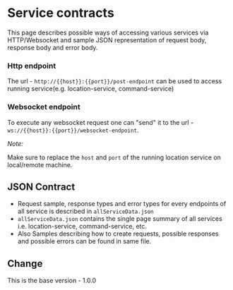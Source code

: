 # Service contracts

This page describes possible ways of accessing various services via HTTP/Websocket and sample JSON representation of request body, response body and error body. 

### Http endpoint

The url - `http://{{host}}:{{port}}/post-endpoint` can be used to access running service(e.g. location-service, command-service)

### Websocket endpoint

To execute any websocket request one can "send" it to the url - `ws://{{host}}:{{port}}/websocket-endpoint`.

_Note:_

Make sure to replace the `host` and `port` of the running location service on local/remote machine.

## JSON Contract
* Request sample, response types and error types for every endpoints of all service is described in `allServiceData.json`
* `allServiceData.json` contains the single page summary of all services i.e. location-service, command-service, etc.
* Also Samples describing how to create requests, possible responses and possible errors can be found in same file.     

## Change

This is the base version - 1.0.0